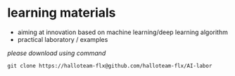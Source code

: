 # learning materials
* aiming at innovation based on machine learning/deep learning algorithm
* practical laboratory / examples


_please download using command_
```
git clone https://halloteam-flx@github.com/halloteam-flx/AI-labor
```
